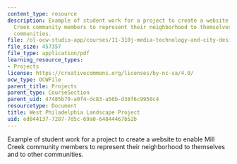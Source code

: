 ```yaml
---
content_type: resource
description: Example of student work for a project to create a website to enable Mill
  Creek community members to represent their neighborhood to themselves and to other
  communities.
file: /ol-ocw-studio-app/courses/11-310j-media-technology-and-city-design-and-development-spring-2002/ed84413772877d5c69a064844467b52b_kim.pdf
file_size: 457357
file_type: application/pdf
learning_resource_types:
- Projects
license: https://creativecommons.org/licenses/by-nc-sa/4.0/
ocw_type: OCWFile
parent_title: Projects
parent_type: CourseSection
parent_uid: 47485b70-a0f4-dc83-a50b-d38f6c9950c4
resourcetype: Document
title: West Philadelphia Landscape Project
uid: ed844137-7287-7d5c-69a0-64844467b52b
---
```

Example of student work for a project to create a website to enable Mill Creek community members to represent their neighborhood to themselves and to other communities.